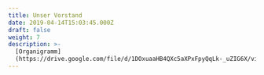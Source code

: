 ```yaml
---
title: Unser Vorstand
date: 2019-04-14T15:03:45.000Z
draft: false
weight: 7
description: >-
  [Organigramm]
  (https://drive.google.com/file/d/1DOxuaaHB4QXc5aXPxFpyQqLk-_uZIG6X/view?usp=sharing)
---
```


